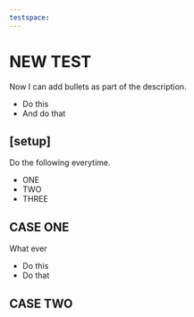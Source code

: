 ```yaml
---
testspace:
---
```


# NEW TEST
Now I can add bullets as part of the description.

- Do this
- And do that

## [setup]
Do the following everytime.
- ONE
- TWO
- THREE


## CASE ONE
What ever

- Do this
- Do that

## CASE TWO

